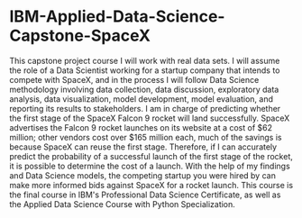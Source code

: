 # IBM-Applied-Data-Science-Capstone-SpaceX
This capstone project course I will work with real data sets. I will assume the role of a Data Scientist working for a startup company that intends to compete with SpaceX, and in the process I will follow Data Science methodology involving data collection, data discussion, exploratory data analysis, data visualization, model development, model evaluation, and reporting its results to stakeholders.     I am in charge of predicting whether the first stage of the SpaceX Falcon 9 rocket will land successfully.  SpaceX advertises the Falcon 9 rocket launches on its website at a cost of $62 million; other vendors cost over $165 million each, much of the savings is because SpaceX can reuse the first stage.   Therefore, if I can accurately predict the probability of a successful launch of the first stage of the rocket, it is possible to determine the cost of a launch. With the help of my findings and Data Science models, the competing startup you were hired by can make more informed bids against SpaceX for a rocket launch.   This course is the final course in IBM's Professional Data Science Certificate, as well as the Applied Data Science Course with Python Specialization.
